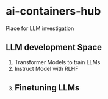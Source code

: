 # ai-containers-hub
Place for LLM investigation

## LLM development Space

1. Transformer Models to train LLMs
2. Instruct Model with RLHF
3. Finetuning LLMs
    - 